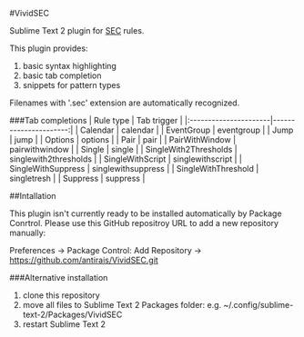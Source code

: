 #VividSEC

Sublime Text 2 plugin for [SEC](http://simple-evcorr.sourceforge.net/) rules.

This plugin provides:

1. basic syntax highlighting
2. basic tab completion
3. snippets for pattern types

Filenames with '.sec' extension are automatically recognized.

###Tab completions
| Rule type             | Tab trigger           |
|:----------------------|----------------------:|
| Calendar              | calendar              |
| EventGroup            | eventgroup            |
| Jump                  | jump                  |
| Options               | options               |
| Pair                  | pair                  |
| PairWithWindow        | pairwithwindow        |
| Single                | single                |
| SingleWith2Thresholds | singlewith2thresholds |
| SingleWithScript      | singlewithscript      |
| SingleWithSuppress    | singlewithsuppress    |
| SingleWithThreshold   | singletresh           | 
| Suppress              | suppress              |


##Intallation

This plugin isn't currently ready to be installed automatically by Package Conrtrol.
Please use this GitHub repositroy URL to add a new repository manually:

Preferences -> Package Control: Add Repository -> https://github.com/antirais/VividSEC.git

###Alternative installation

1. clone this repository 
2. move all files to Sublime Text 2 Packages folder: e.g. ~/.config/sublime-text-2/Packages/VividSEC
3. restart Sublime Text 2

